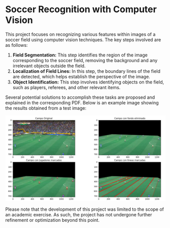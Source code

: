 # Soccer Recognition with Computer Vision

This project focuses on recognizing various features within images of a soccer field using computer vision techniques. The key steps involved are as follows:

1. **Field Segmentation:** This step identifies the region of the image corresponding to the soccer field, removing the background and any irrelevant objects outside the field.
2. **Localization of Field Lines:** In this step, the boundary lines of the field are detected, which helps establish the perspective of the image.
3. **Object Identification:** This step involves identifying objects on the field, such as players, referees, and other relevant items.

Several potential solutions to accomplish these tasks are proposed and explained in the corresponding PDF. Below is an example image showing the results obtained from a test image:

![Soccer Recognition Example](Material/output.png)

Please note that the development of this project was limited to the scope of an academic exercise. As such, the project has not undergone further refinement or optimization beyond this point.

